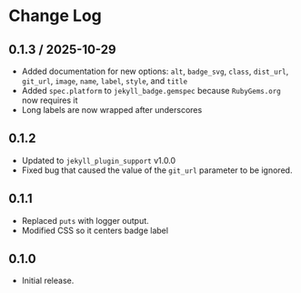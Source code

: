 # Change Log

## 0.1.3 / 2025-10-29

* Added documentation for new options:
  `alt`, `badge_svg`, `class`, `dist_url`, `git_url`, `image`, `name`, `label`,
  `style`, and `title`
* Added `spec.platform` to `jekyll_badge.gemspec` because `RubyGems.org` now requires it
* Long labels are now wrapped after underscores


## 0.1.2

* Updated to `jekyll_plugin_support` v1.0.0
* Fixed bug that caused the value of the `git_url` parameter to be ignored.


## 0.1.1

* Replaced `puts` with logger output.
* Modified CSS so it centers badge label


## 0.1.0

* Initial release.
